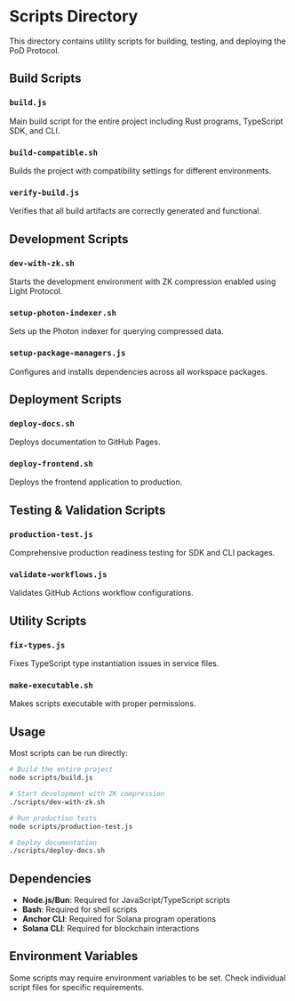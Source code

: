 # Scripts Directory

This directory contains utility scripts for building, testing, and deploying the PoD Protocol.

## Build Scripts

### `build.js`
Main build script for the entire project including Rust programs, TypeScript SDK, and CLI.

### `build-compatible.sh`
Builds the project with compatibility settings for different environments.

### `verify-build.js`
Verifies that all build artifacts are correctly generated and functional.

## Development Scripts

### `dev-with-zk.sh`
Starts the development environment with ZK compression enabled using Light Protocol.

### `setup-photon-indexer.sh`
Sets up the Photon indexer for querying compressed data.

### `setup-package-managers.js`
Configures and installs dependencies across all workspace packages.

## Deployment Scripts

### `deploy-docs.sh`
Deploys documentation to GitHub Pages.

### `deploy-frontend.sh`
Deploys the frontend application to production.

## Testing & Validation Scripts

### `production-test.js`
Comprehensive production readiness testing for SDK and CLI packages.

### `validate-workflows.js`
Validates GitHub Actions workflow configurations.

## Utility Scripts

### `fix-types.js`
Fixes TypeScript type instantiation issues in service files.

### `make-executable.sh`
Makes scripts executable with proper permissions.

## Usage

Most scripts can be run directly:

```bash
# Build the entire project
node scripts/build.js

# Start development with ZK compression
./scripts/dev-with-zk.sh

# Run production tests
node scripts/production-test.js

# Deploy documentation
./scripts/deploy-docs.sh
```

## Dependencies

- **Node.js/Bun**: Required for JavaScript/TypeScript scripts
- **Bash**: Required for shell scripts
- **Anchor CLI**: Required for Solana program operations
- **Solana CLI**: Required for blockchain interactions

## Environment Variables

Some scripts may require environment variables to be set. Check individual script files for specific requirements.